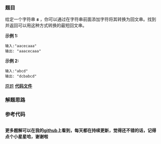 ### 题目
给定一个字符串 _**s**_ ，你可以通过在字符串前面添加字符将其转换为回文串。找到并返回可以用这种方式转换的最短回文串。

**示例  1:**

    
    
    输入:"aacecaaa"
    输出: "aaacecaaa"
    

**示例 2:**

    
    
    输入:"abcd"
    输出: "dcbabcd"

[原题](https://leetcode-cn.com/problems/shortest-palindrome/)    **[代码文件]()**


### 解题思路




### 参考代码

```go


```




**更多题解可以在我的[github](https://github.com/LZH139/leetcode_Go)上看到，每天都在持续更新，觉得还不错的话，记得点个小星星哈，谢谢啦**
